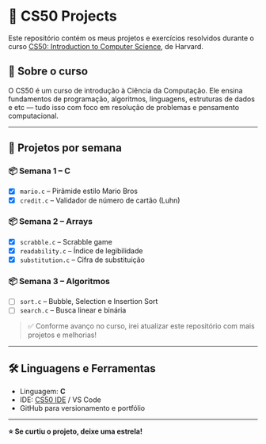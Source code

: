 # 📘 CS50 Projects

Este repositório contém os meus projetos e exercícios resolvidos durante o curso [CS50: Introduction to Computer Science](https://cs50.harvard.edu/), de Harvard.

## 🚀 Sobre o curso

O CS50 é um curso de introdução à Ciência da Computação. Ele ensina fundamentos de programação, algoritmos, linguagens, estruturas de dados e etc — tudo isso com foco em resolução de problemas e pensamento computacional.

---

## 📂 Projetos por semana

### 📦 Semana 1 – C
- [x] `mario.c` – Pirâmide estilo Mario Bros
- [x] `credit.c` – Validador de número de cartão (Luhn)

### 📦 Semana 2 – Arrays
- [x] `scrabble.c` – Scrabble game
- [x] `readability.c` – Índice de legibilidade
- [x] `substitution.c` – Cifra de substituição

### 📦 Semana 3 – Algoritmos
- [ ] `sort.c` – Bubble, Selection e Insertion Sort
- [ ] `search.c` – Busca linear e binária

> ✅ Conforme avanço no curso, irei atualizar este repositório com mais projetos e melhorias!

---

## 🛠️ Linguagens e Ferramentas
- Linguagem: **C**
- IDE: [CS50 IDE](https://cs50.io/) / VS Code
- GitHub para versionamento e portfólio

---

**⭐ Se curtiu o projeto, deixe uma estrela!**
